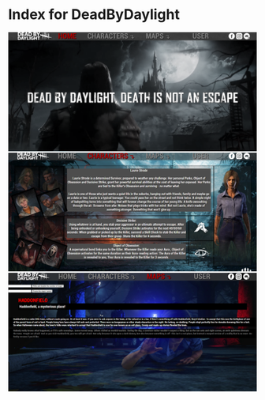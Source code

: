 # Index for DeadByDaylight

![screenshot](./ss1.png)
![screenshot](./ss2.png)
![screenshot](./ss3.png)